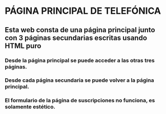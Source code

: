 # PÁGINA PRINCIPAL DE TELEFÓNICA


## Esta web consta de una página principal junto con 3 páginas secundarias escritas usando HTML puro

### Desde la página principal se puede acceder a las otras tres páginas.

### Desde cada página secundaria se puede volver a la página principal.

### El formulario de la página de suscripciones no funciona, es solamente estético.
